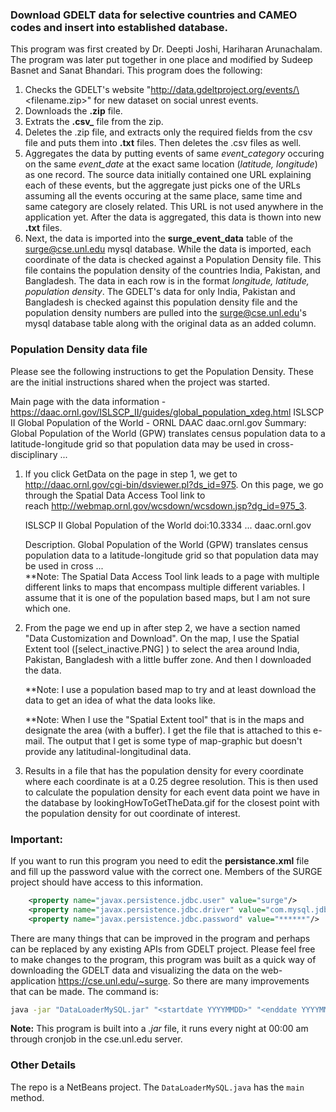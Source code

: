 ### Download GDELT data for selective countries and CAMEO codes and insert into established database.

This program was first created by Dr. Deepti Joshi, Hariharan Arunachalam. The program was later put together in one place and modified by Sudeep Basnet and Sanat Bhandari. This program does the following:

1. Checks the GDELT's website "http://data.gdeltproject.org/events/\<filename.zip\>" for new dataset on social unrest events.
2. Downloads the **.zip** file.
3. Extrats the **.csv\_** file from the zip.
4. Deletes the .zip file, and extracts only the required fields from the csv file and puts them into **.txt** files. Then deletes the .csv files as well.
5. Aggregates the data by putting events of same _*event_category*_ occuring on the same _*event_date*_ at the exact same location (_*latitude, longitude*_) as one record. The source data initially contained one URL explaining each of these events, but the aggregate just picks one of the URLs assuming all the events occuring at the same place, same time and same category are closely related. This URL is not used anywhere in the application yet. After the data is aggregated, this data is thown into new **.txt** files.
6. Next, the data is imported into the **surge_event_data** table of the surge@cse.unl.edu mysql database. While the data is imported, each coordinate of the data is checked against a Population Density file. This file contains the population density of the countries India, Pakistan, and Bangladesh. The data in each row is in the format _*longitude, latitude, population density*_. The GDELT's data for only India, Pakistan and Bangladesh is checked against this population density file and the population density numbers are pulled into the surge@cse.unl.edu's mysql database table along with the original data as an added column.

### Population Density data file

Please see the following instructions to get the Population Density. These are the initial instructions shared when the project was started.

Main page with the data information
-  https://daac.ornl.gov/ISLSCP_II/guides/global_population_xdeg.html
ISLSCP II Global Population of the World - ORNL DAAC daac.ornl.gov
Summary: Global Population of the World (GPW) translates census population data to a latitude-longitude grid so that population data may be used in cross-disciplinary ...

1.  If you click GetData on the page in step 1, we get to  http://daac.ornl.gov/cgi-bin/dsviewer.pl?ds_id=975. On this page, we go through the Spatial Data Access Tool link to reach http://webmap.ornl.gov/wcsdown/wcsdown.jsp?dg_id=975_3.

    ISLSCP II Global Population of the World doi:10.3334 ... daac.ornl.gov

    Description. Global Population of the World (GPW) translates census population data to a latitude-longitude grid so that population data may be used in cross ...  
    \*\*Note: The Spatial Data Access Tool link leads to a page with multiple different links to maps that encompass multiple different variables. I assume that it is one of the population based maps, but I am not sure which one.

2.  From the page we end up in after step 2, we have a section named "Data Customization and Download". On the map, I use the Spatial Extent tool (\[select_inactive.PNG\] ) to select the area around India, Pakistan, Bangladesh with a little buffer zone. And then I downloaded the data.

    \*\*Note: I use a population based map to try and at least download the data to get an idea of what the data looks like.


    **Note: When I use the "Spatial Extent tool" that is in the maps and designate the area (with a buffer). I get the file that is attached to this e-mail. The output that I get is some type of map-graphic but doesn't provide any latitudinal-longitudinal data. 

3. Results in a file that has the population density for every coordinate where each coordinate is at a 0.25 degree resolution. This is then used to calculate the population density for each event data point we have in the database by lookingHowToGetTheData.gif for the closest point with the population density for out coordinate of interest.

### Important:

If you want to run this program you need to edit the **persistance.xml** file and fill up the password value with the correct one. Members of the SURGE project should have access to this information.

```xml
    <property name="javax.persistence.jdbc.user" value="surge"/>
    <property name="javax.persistence.jdbc.driver" value="com.mysql.jdbc.Driver"/>
    <property name="javax.persistence.jdbc.password" value="******"/>
```

There are many things that can be improved in the program and perhaps can be replaced by any existing APIs from GDELT project. Please feel free to make changes to the program, this program was built as a quick way of downloading the GDELT data and visualizing the data on the web-application https://cse.unl.edu/~surge. So there are many improvements that can be made. The command is:

```sh
java -jar "DataLoaderMySQL.jar" "<startdate YYYYMMDD>" "<enddate YYYYMMDD> (optional)" "</path/to/populationDensity/file> (optional)"
```

**Note:** This program is built into a _*.jar*_ file, it runs every night at 00:00 am through cronjob in the cse.unl.edu server.

### Other Details

The repo is a NetBeans project.
The `DataLoaderMySQL.java` has the `main` method.
